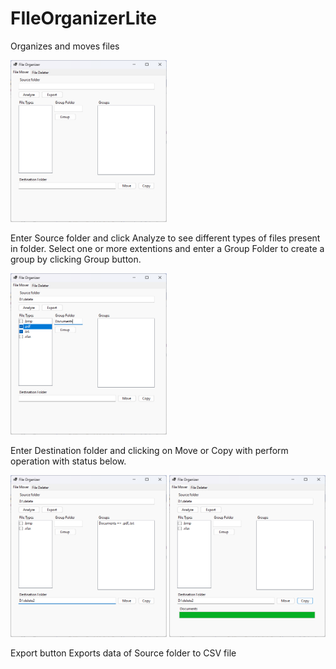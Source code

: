 # FIleOrganizerLite
 Organizes and moves files

<img src=".\screenshots\2023-11-25_19-34-40.png" width=250> 

Enter Source folder and click Analyze to see different types of files present in folder.
Select one or more extentions and enter a Group Folder to create a group by clicking Group button.

<img src=".\screenshots\2023-11-25_19-35-08.png" width=250> 

Enter Destination folder and clicking on Move or Copy with perform operation with status below.

<img src=".\screenshots\2023-11-25_19-35-45.png" width=250> 
<img src=".\screenshots\2023-11-25_19-36-10.png" width=250>

Export button Exports data of Source folder to CSV file